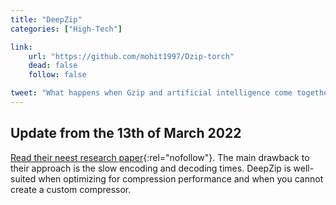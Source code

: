 ```yaml
---
title: "DeepZip"
categories: ["High-Tech"]

link:
    url: "https://github.com/mohit1997/Dzip-torch"
    dead: false
    follow: false

tweet: "What happens when Gzip and artificial intelligence come together?"
---
```


## Update from the 13th of March 2022

[Read their neest research paper](https://arxiv.org/pdf/1911.03572.pdf){:rel="nofollow"}. The main drawback to their
approach is the slow encoding and decoding times. DeepZip is well-suited when optimizing for compression performance and
when you cannot create a custom compressor.
